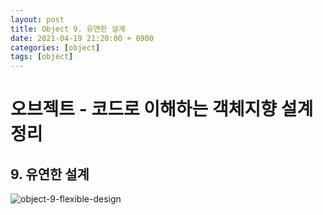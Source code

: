 ```yaml
---
layout: post
title: Object 9. 유연한 설계
date: 2021-04-19 21:20:00 + 0900
categories: [object]
tags: [object]
---
```

# 오브젝트 - 코드로 이해하는 객체지향 설계 정리
## 9. 유연한 설계
![object-9-flexible-design](https://user-images.githubusercontent.com/13375810/115237511-9ccf7380-a157-11eb-869b-51174ca193ab.png)